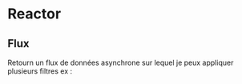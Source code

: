 # Reactor

## Flux 
Retourn un flux de données asynchrone sur lequel je peux appliquer plusieurs filtres
ex :
```java
```